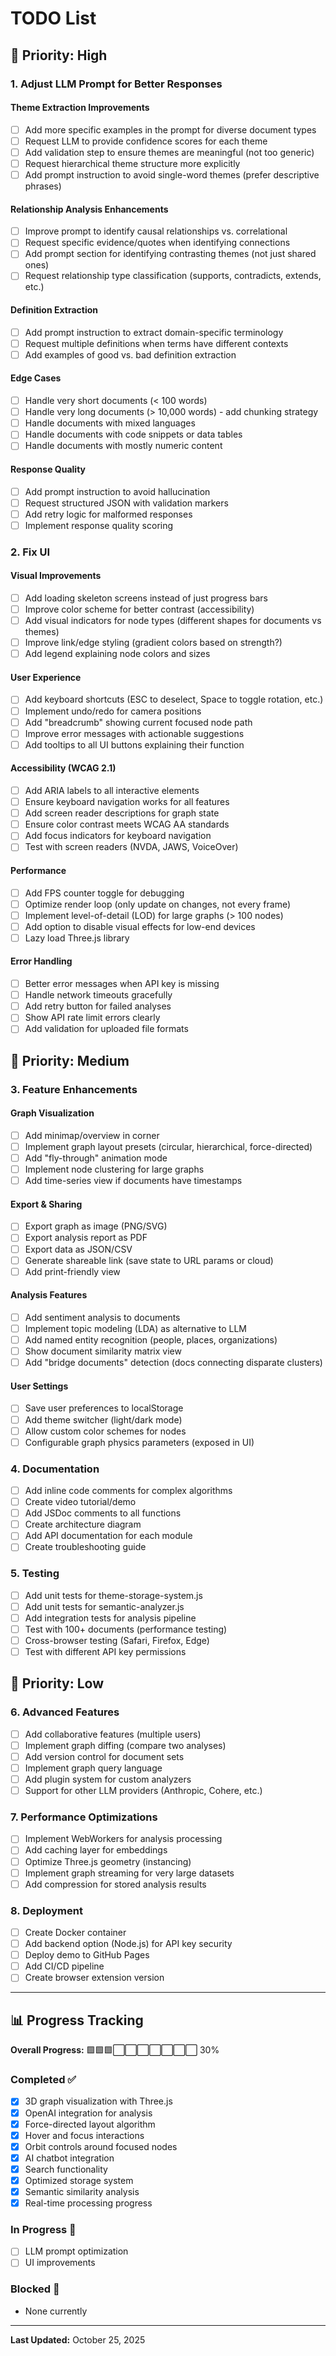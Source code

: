 # TODO List

## 🎯 Priority: High

### 1. Adjust LLM Prompt for Better Responses

#### Theme Extraction Improvements

- [ ] Add more specific examples in the prompt for diverse document types
- [ ] Request LLM to provide confidence scores for each theme
- [ ] Add validation step to ensure themes are meaningful (not too generic)
- [ ] Request hierarchical theme structure more explicitly
- [ ] Add prompt instruction to avoid single-word themes (prefer descriptive phrases)

#### Relationship Analysis Enhancements

- [ ] Improve prompt to identify causal relationships vs. correlational
- [ ] Request specific evidence/quotes when identifying connections
- [ ] Add prompt section for identifying contrasting themes (not just shared ones)
- [ ] Request relationship type classification (supports, contradicts, extends, etc.)

#### Definition Extraction

- [ ] Add prompt instruction to extract domain-specific terminology
- [ ] Request multiple definitions when terms have different contexts
- [ ] Add examples of good vs. bad definition extraction

#### Edge Cases

- [ ] Handle very short documents (< 100 words)
- [ ] Handle very long documents (> 10,000 words) - add chunking strategy
- [ ] Handle documents with mixed languages
- [ ] Handle documents with code snippets or data tables
- [ ] Handle documents with mostly numeric content

#### Response Quality

- [ ] Add prompt instruction to avoid hallucination
- [ ] Request structured JSON with validation markers
- [ ] Add retry logic for malformed responses
- [ ] Implement response quality scoring

### 2. Fix UI

#### Visual Improvements

- [ ] Add loading skeleton screens instead of just progress bars
- [ ] Improve color scheme for better contrast (accessibility)
- [ ] Add visual indicators for node types (different shapes for documents vs themes)
- [ ] Improve link/edge styling (gradient colors based on strength?)
- [ ] Add legend explaining node colors and sizes

#### User Experience

- [ ] Add keyboard shortcuts (ESC to deselect, Space to toggle rotation, etc.)
- [ ] Implement undo/redo for camera positions
- [ ] Add "breadcrumb" showing current focused node path
- [ ] Improve error messages with actionable suggestions
- [ ] Add tooltips to all UI buttons explaining their function

#### Accessibility (WCAG 2.1)

- [ ] Add ARIA labels to all interactive elements
- [ ] Ensure keyboard navigation works for all features
- [ ] Add screen reader descriptions for graph state
- [ ] Ensure color contrast meets WCAG AA standards
- [ ] Add focus indicators for keyboard navigation
- [ ] Test with screen readers (NVDA, JAWS, VoiceOver)

#### Performance

- [ ] Add FPS counter toggle for debugging
- [ ] Optimize render loop (only update on changes, not every frame)
- [ ] Implement level-of-detail (LOD) for large graphs (> 100 nodes)
- [ ] Add option to disable visual effects for low-end devices
- [ ] Lazy load Three.js library

#### Error Handling

- [ ] Better error messages when API key is missing
- [ ] Handle network timeouts gracefully
- [ ] Add retry button for failed analyses
- [ ] Show API rate limit errors clearly
- [ ] Add validation for uploaded file formats

## 🎯 Priority: Medium

### 3. Feature Enhancements

#### Graph Visualization

- [ ] Add minimap/overview in corner
- [ ] Implement graph layout presets (circular, hierarchical, force-directed)
- [ ] Add "fly-through" animation mode
- [ ] Implement node clustering for large graphs
- [ ] Add time-series view if documents have timestamps

#### Export & Sharing

- [ ] Export graph as image (PNG/SVG)
- [ ] Export analysis report as PDF
- [ ] Export data as JSON/CSV
- [ ] Generate shareable link (save state to URL params or cloud)
- [ ] Add print-friendly view

#### Analysis Features

- [ ] Add sentiment analysis to documents
- [ ] Implement topic modeling (LDA) as alternative to LLM
- [ ] Add named entity recognition (people, places, organizations)
- [ ] Show document similarity matrix view
- [ ] Add "bridge documents" detection (docs connecting disparate clusters)

#### User Settings

- [ ] Save user preferences to localStorage
- [ ] Add theme switcher (light/dark mode)
- [ ] Allow custom color schemes for nodes
- [ ] Configurable graph physics parameters (exposed in UI)

### 4. Documentation

- [ ] Add inline code comments for complex algorithms
- [ ] Create video tutorial/demo
- [ ] Add JSDoc comments to all functions
- [ ] Create architecture diagram
- [ ] Add API documentation for each module
- [ ] Create troubleshooting guide

### 5. Testing

- [ ] Add unit tests for theme-storage-system.js
- [ ] Add unit tests for semantic-analyzer.js
- [ ] Add integration tests for analysis pipeline
- [ ] Test with 100+ documents (performance testing)
- [ ] Cross-browser testing (Safari, Firefox, Edge)
- [ ] Test with different API key permissions

## 🎯 Priority: Low

### 6. Advanced Features

- [ ] Add collaborative features (multiple users)
- [ ] Implement graph diffing (compare two analyses)
- [ ] Add version control for document sets
- [ ] Implement graph query language
- [ ] Add plugin system for custom analyzers
- [ ] Support for other LLM providers (Anthropic, Cohere, etc.)

### 7. Performance Optimizations

- [ ] Implement WebWorkers for analysis processing
- [ ] Add caching layer for embeddings
- [ ] Optimize Three.js geometry (instancing)
- [ ] Implement graph streaming for very large datasets
- [ ] Add compression for stored analysis results

### 8. Deployment

- [ ] Create Docker container
- [ ] Add backend option (Node.js) for API key security
- [ ] Deploy demo to GitHub Pages
- [ ] Add CI/CD pipeline
- [ ] Create browser extension version

---

## 📊 Progress Tracking

**Overall Progress:** 🟩🟩🟩⬜⬜⬜⬜⬜⬜⬜ 30%

### Completed ✅

- [x] 3D graph visualization with Three.js
- [x] OpenAI integration for analysis
- [x] Force-directed layout algorithm
- [x] Hover and focus interactions
- [x] Orbit controls around focused nodes
- [x] AI chatbot integration
- [x] Search functionality
- [x] Optimized storage system
- [x] Semantic similarity analysis
- [x] Real-time processing progress

### In Progress 🔄

- [ ] LLM prompt optimization
- [ ] UI improvements

### Blocked 🚫

- None currently

---

**Last Updated:** October 25, 2025
